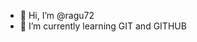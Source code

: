 - 👋 Hi, I’m @ragu72
- 🌱 I’m currently learning GIT and GITHUB

<!---
ragu72/ragu72 is a ✨ special ✨ repository because its `README.md` (this file) appears on your GitHub profile.
You can click the Preview link to take a look at your changes.
--->
